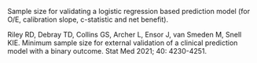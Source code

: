Sample size for validating a logistic regression based prediction model (for O/E, calibration slope, c-statistic and net benefit).

Riley RD, Debray TD, Collins GS, Archer L, Ensor J, van Smeden M, Snell KIE. Minimum sample size for external validation of a clinical prediction model
with a binary outcome. Stat Med 2021; 40: 4230-4251.

